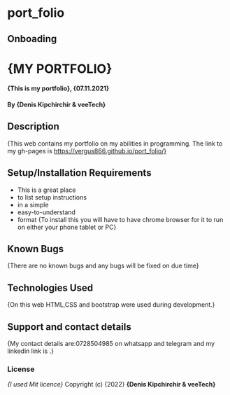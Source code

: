 # port_folio
## Onboading
# {MY PORTFOLIO}
#### {This is my portfolio}, {07.11.2021}
#### By **{Denis Kipchirchir & veeTech}**
## Description
{This web contains my portfolio on my abilities in programming. The link to my gh-pages is https://vergus866.github.io/port_folio/}
## Setup/Installation Requirements
* This is a great place
* to list setup instructions
* in a simple
* easy-to-understand
* format
{To install this you will have to have chrome browser for it to run on either your phone tablet or PC}
## Known Bugs
{There are no known bugs and any bugs will be fixed on due time}
## Technologies Used
{On this web HTML,CSS and bootstrap were used during development.}
## Support and contact details
{My contact details are:0728504985 on whatsapp and telegram and my linkedin link is .}
### License
*{I used Mit licence}*
Copyright (c) {2022} **{Denis Kipchirchir & veeTech}**
  
